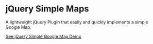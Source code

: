 # jQuery Simple Maps
A lightweight jQuery Plugin that easily and quickly implements a simple Google Map.

<a href="https://ramchilla.github.io/jquery-simple-maps/" target="_blank">See jQuery Simple Google Map Demo</a>
